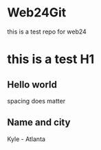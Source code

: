 # Web24Git
this is a test repo for web24
# this is a test H1
## Hello world
spacing does matter

## Name and city
Kyle - Atlanta
